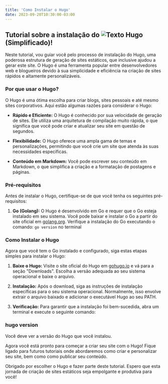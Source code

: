 ```yaml
---
title: 'Como Instalar o Hugo'
date: 2023-09-20T10:30:00-03:00
---
```


## Tutorial sobre a instalação do ![Texto Hugo](https://i.postimg.cc/C1vpvWvB/Hugo.png) (Simplificado)!

Neste tutorial, vou guiar você pelo processo de instalação do Hugo, uma poderosa estrutura de geração de sites estáticos, que inclusive ajudou a gerar este site.
O Hugo é uma ferramenta popular entre desenvolvedores web e blogueiros devido à sua simplicidade e eficiência na criação de sites rápidos e altamente personalizáveis.

### Por que usar o Hugo?

O Hugo é uma ótima escolha para criar blogs, sites pessoais e até mesmo sites corporativos. Aqui estão algumas razões para considerar o Hugo:

- **Rápido e Eficiente:** O Hugo é conhecido por sua velocidade de geração de sites. Ele utiliza uma arquitetura de compilação muito rápida, o que significa que você pode criar e atualizar seu site em questão de segundos.

- **Flexibilidade:** O Hugo oferece uma ampla gama de temas e personalizações, permitindo que você crie um site que atenda às suas necessidades específicas.

- **Conteúdo em Markdown:** Você pode escrever seu conteúdo em Markdown, o que simplifica a criação e a formatação de postagens e páginas.

### Pré-requisitos

Antes de instalar o Hugo, certifique-se de que você tenha os seguintes pré-requisitos:

1. **Go (Golang):** O Hugo é desenvolvido em Go e requer que o Go esteja instalado em seu sistema. Você pode baixar e instalar o Go a partir do site oficial em [golang.org](https://golang.org/). Verifique a instalação do Go executando o comando:
``go version`` no terminal

### Como Instalar o Hugo

Agora que você tem o Go instalado e configurado, siga estas etapas simples para instalar o Hugo:

1. **Baixe o Hugo:** Visite o site oficial do Hugo em [gohugo.io](https://gohugo.io/) e vá para a seção "Downloads". Escolha a versão adequada ao seu sistema operacional e baixe o arquivo.

2. **Instalação:** Após o download, siga as instruções de instalação específicas para o seu sistema operacional. Normalmente, isso envolve extrair o arquivo baixado e adicionar o executável Hugo ao seu PATH.

3. **Verificação:** Para garantir que a instalação foi bem-sucedida, abra um terminal e execute o seguinte comando:

### hugo version

Você deve ver a versão do Hugo que você instalou.

Agora você está pronto para começar a criar seu site com o Hugo! Fique ligado para futuros tutoriais onde abordaremos como criar e personalizar seu site, bem como como publicar seu conteúdo.

Obrigado por escolher o Hugo e fazer parte deste tutorial. Espero que esta jornada de criação de sites estáticos seja empolgante e produtiva para você!
